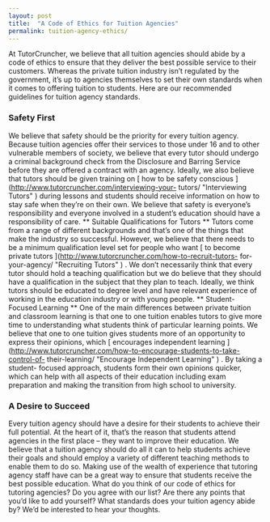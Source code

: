 ```yaml
---
layout: post
title:  "A Code of Ethics for Tuition Agencies"
permalink: tuition-agency-ethics/
---
```

At TutorCruncher, we believe that all tuition agencies should abide by a code
of ethics to ensure that they deliver the best possible service to their
customers. Whereas the private tuition industry isn’t regulated by the
government, it’s up to agencies themselves to set their own standards when it
comes to offering tuition to students. Here are our recommended guidelines for
tuition agency standards. 

### Safety First

We believe that safety should be
the priority for every tuition agency. Because tuition agencies offer their
services to those under 16 and to other vulnerable members of society, we
believe that every tutor should undergo a criminal background check from the
Disclosure and Barring Service before they are offered a contract with an
agency. Ideally, we also believe that tutors should be given training on [ how
to be safety conscious ](http://www.tutorcruncher.com/interviewing-your-
tutors/ "Interviewing Tutors" ) during lessons and students should receive
information on how to stay safe when they’re on their own. We believe that
safety is everyone’s responsibility and everyone involved in a student’s
education should have a responsibility of care. ** Suitable Qualifications for
Tutors ** Tutors come from a range of different backgrounds and that’s one of
the things that make the industry so successful. However, we believe that
there needs to be a minimum qualification level set for people who want [ to
become private tutors ](http://www.tutorcruncher.com/how-to-recruit-tutors-
for-your-agency/ "Recruiting Tutors" ) . We don’t necessarily think that every
tutor should hold a teaching qualification but we do believe that they should
have a qualification in the subject that they plan to teach. Ideally, we think
tutors should be educated to degree level and have relevant experience of
working in the education industry or with young people. ** Student-Focused
Learning ** One of the main differences between private tuition and classroom
learning is that one to one tuition enables tutors to give more time to
understanding what students think of particular learning points. We believe
that one to one tuition gives students more of an opportunity to express their
opinions, which [ encourages independent learning
](http://www.tutorcruncher.com/how-to-encourage-students-to-take-control-of-
their-learning/ "Encourage Independent Learning" ) . By taking a student-
focused approach, students form their own opinions quicker, which can help
with all aspects of their education including exam preparation and making the
transition from high school to university. 

### A Desire to Succeed

Every
tuition agency should have a desire for their students to achieve their full
potential. At the heart of it, that’s the reason that students attend agencies
in the first place – they want to improve their education. We believe that a
tuition agency should do all it can to help students achieve their goals and
should employ a variety of different teaching methods to enable them to do so.
Making use of the wealth of experience that tutoring agency staff have can be
a great way to ensure that students receive the best possible education. What
do you think of our code of ethics for tutoring agencies? Do you agree with
our list? Are there any points that you’d like to add yourself? What standards
does your tuition agency abide by? We’d be interested to hear your thoughts.
